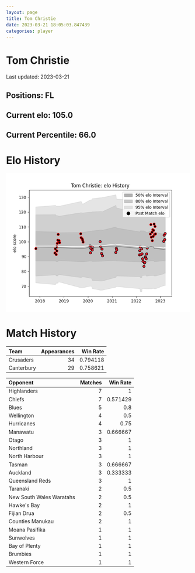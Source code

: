 ```yaml
---  
layout: page  
title: Tom Christie  
date: 2023-03-21 18:05:03.847439  
categories: player  
---
```

# Tom Christie


Last updated: 2023-03-21
## Positions: FL

## Current elo: 105.0

## Current Percentile: 66.0

# Elo History


![elo history](history_TomChristie.png)
# Match History


| Team       |   Appearances |   Win Rate |
|:-----------|--------------:|-----------:|
| Crusaders  |            34 |   0.794118 |
| Canterbury |            29 |   0.758621 |

| Opponent                 |   Matches |   Win Rate |
|:-------------------------|----------:|-----------:|
| Highlanders              |         7 |   1        |
| Chiefs                   |         7 |   0.571429 |
| Blues                    |         5 |   0.8      |
| Wellington               |         4 |   0.5      |
| Hurricanes               |         4 |   0.75     |
| Manawatu                 |         3 |   0.666667 |
| Otago                    |         3 |   1        |
| Northland                |         3 |   1        |
| North Harbour            |         3 |   1        |
| Tasman                   |         3 |   0.666667 |
| Auckland                 |         3 |   0.333333 |
| Queensland Reds          |         3 |   1        |
| Taranaki                 |         2 |   0.5      |
| New South Wales Waratahs |         2 |   0.5      |
| Hawke's Bay              |         2 |   1        |
| Fijian Drua              |         2 |   0.5      |
| Counties Manukau         |         2 |   1        |
| Moana Pasifika           |         1 |   1        |
| Sunwolves                |         1 |   1        |
| Bay of Plenty            |         1 |   1        |
| Brumbies                 |         1 |   1        |
| Western Force            |         1 |   1        |